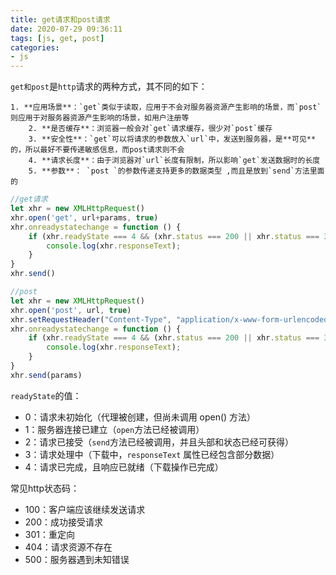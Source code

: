 ```yaml
---
title: get请求和post请求
date: 2020-07-29 09:36:11
tags: [js, get, post]
categories: 
- js
---
```


`get和post`是`http`请求的两种方式，其不同的如下：

 	1. **应用场景**：`get`类似于读取，应用于不会对服务器资源产生影响的场景，而`post`则应用于对服务器资源产生影响的场景，如用户注册等
		2. **是否缓存**：浏览器一般会对`get`请求缓存，很少对`post`缓存
		3. **安全性**：`get`可以将请求的参数放入`url`中，发送到服务器，是**可见**的，所以最好不要传递敏感信息，而post请求则不会
		4. **请求长度**：由于浏览器对`url`长度有限制，所以影响`get`发送数据时的长度
		5. **参数**： `post `的参数传递支持更多的数据类型 ,而且是放到`send`方法里面的

```js
//get请求
let xhr = new XMLHttpRequest()
xhr.open('get', url+params, true)
xhr.onreadystatechange = function () {
    if (xhr.readyState === 4 && (xhr.status === 200 || xhr.status === 304)) {
        console.log(xhr.responseText);
    }
}
xhr.send()
```

```js
//post
let xhr = new XMLHttpRequest()
xhr.open('post', url, true)
xhr.setRequestHeader("Content-Type", "application/x-www-form-urlencoded");  
xhr.onreadystatechange = function () {
    if (xhr.readyState === 4 && (xhr.status === 200 || xhr.status === 304)) {
        console.log(xhr.responseText);
    }
}
xhr.send(params)
```

`readyState`的值：

+ 0：请求未初始化（代理被创建，但尚未调用 open() 方法） 
+ 1：服务器连接已建立（`open`方法已经被调用） 
+ 2：请求已接受（`send`方法已经被调用，并且头部和状态已经可获得） 
+ 3：请求处理中（下载中，`responseText` 属性已经包含部分数据） 
+ 4：请求已完成，且响应已就绪（下载操作已完成） 

常见http状态码：

+ 100：客户端应该继续发送请求 
+ 200：成功接受请求
+ 301：重定向
+ 404：请求资源不存在
+ 500：服务器遇到未知错误